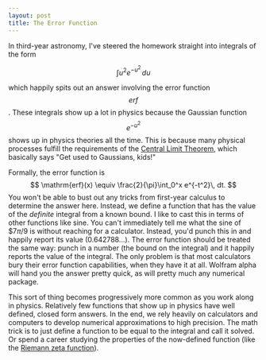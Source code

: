 ```yaml
---
layout: post
title: The Error Function
---
```


In third-year astronomy, I've steered the homework straight into integrals of the form 

$$
\int u^2 e^{-u^2}\,du
$$

which happily spits out an answer involving the error function $$erf$$.  These integrals show up a lot in physics because the Gaussian function $$e^{-u^2}$$ shows up in physics theories all the time.  This is because many physical processes fulfill the requirements of the [Central Limit Theorem](https://en.wikipedia.org/wiki/Central_limit_theorem), which basically says "Get used to Gaussians, kids!"

Formally, the error function is 
$$
\mathrm{erf}(x) \equiv \frac{2}{\pi}\int_0^x e^{-t^2}\, dt.
$$
You won't be able to bust out any tricks from first-year calculus to determine the answer here.  Instead, we define a function that has the value of the _definite_ integral from a known bound.  I like to cast this in terms of other functions like sine.  You can't immediately tell me what the sine of $$7\pi/9$ is without reaching for a calculator.  Instead, you'd punch this in and happily report its value (0.642788...).  The error function should be treated the same way: punch in a number (the bound on the integral) and it happily reports the value of the integral.  The only problem is that most calculators bury their error function capabilities, when they have it at all.  Wolfram alpha will hand you the answer pretty quick, as will pretty much any numerical package.  

This sort of thing becomes progressively more common as you work along in physics.  Relatively few functions that show up in physics have well defined, closed form answers.  In the end, we rely heavily on calculators and computers to develop numerical approximations to high precision.  The math trick is to just define a function to be equal to the integral and call it solved.  Or spend a career studying the properties of the now-defined function (like the [Riemann zeta function](https://en.wikipedia.org/wiki/Riemann_zeta_function)).